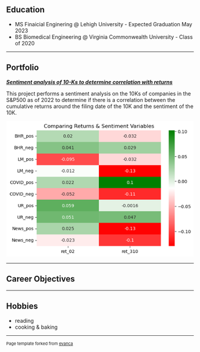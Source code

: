 ## Education

- MS Finaicial Enginering @ Lehigh University  - Expected Graduation May 2023 
- BS Biomedical Engineering @ Virginia Commonwealth University - Class of 2020

---

## Portfolio

<!-- You can link to other websites, PDFs in this repo, and other pages in this repo -->

_**[Sentiment analysis of 10-Ks to determine correlation with returns](/report/report.md)**_

This project performs a sentiment analysis on the 10Ks of companies in the S&P500 as of 2022 to determine if there is a correlation between the cumulative returns around the filing date of the 10K and the sentiment of the 10K.

<img src="report/output_21_1.png?raw=true"/>

<!-- --- -->

<!-- _**[Regression Practice](Regression_practice)**_

Or: The process that created this page can be used to show off your whole midterm analysis file, as is.

<img src="images/dummy_thumbnail.jpg?raw=true"/>

---

_**[Eventual team project](https://jerseyk.github.io/Final-Project_Sunset-website/)**_

<img src="images/dummy_thumbnail.jpg?raw=true"/>

---

_**[ADD A PERSONAL PROJECT - ONE OF HTE MFE ONES!!!](/pdf/sample_presentation.pdf)**_

<img src="images/dummy_thumbnail.jpg?raw=true"/> -->

---

## Career Objectives

<!-- Ever since I was a young child, my parents said that I was a "problem solver." 
 -->
---

## Hobbies
- reading
- cooking & baking

---
<p style="font-size:11px">Page template forked from <a href="https://github.com/evanca/quick-portfolio">evanca</a></p>
<!-- Remove above link if you don't want to attibute -->
